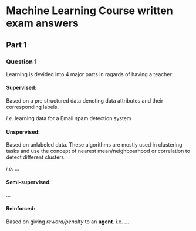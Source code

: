 # Machine Learning Course written exam answers

## Part 1

### Question 1

Learning is devided into 4 major parts in ragards of having a teacher:

#### Supervised:

Based on a pre structured data denoting data attributes and their corresponding labels.

*i.e.* learning data for a Email spam detection system

#### Unspervised:

Based on unlabeled data. These algorithms are mostly used in clustering tasks and use the concept of nearest mean/neighbourhood or correlation to detect different clusters.

*i.e.* ...

#### Semi-supervised:

...

#### Reinforced:

Based on giving *reward/penalty* to an **agent**. i.e. ...
